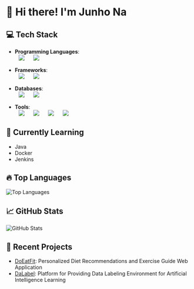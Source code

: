 # 👋 Hi there! I'm Junho Na
<!--![Header Image](https://example.com/header-image.png)-->

## 💻 Tech Stack
- **Programming Languages**:  
  <img src="https://img.shields.io/badge/Java-007396?style=flat-square&logo=Java&logoColor=white" style="height : auto; margin-left : 10px; margin-right : 10px;"/> <img src="https://img.shields.io/badge/JavaScript-F7DF1E?style=flat-square&logo=JavaScript&logoColor=white" style="height : auto; margin-left : 10px; margin-right : 10px;"/>

- **Frameworks**:  
  <img src="https://img.shields.io/badge/Spring-6DB33F?style=flat-square&logo=spring&logoColor=white" style="height : auto; margin-left : 10px; margin-right : 10px;"/> <img src="https://img.shields.io/badge/React-61DAFB?style=flat-square&logo=react&logoColor=white" style="height : auto; margin-left : 10px; margin-right : 10px;"/>

- **Databases**:  
  <img src="https://img.shields.io/badge/MySQL-4479A1?style=flat-square&logo=mysql&logoColor=white" style="height : auto; margin-left : 10px; margin-right : 10px;"/> <img src="https://img.shields.io/badge/OracleDB-F80000?style=flat-square&logo=oracle&logoColor=white" style="height : auto; margin-left : 10px; margin-right : 10px;"/>

- **Tools**:  
  <img src="https://img.shields.io/badge/Git-F05032?style=flat-square&logo=git&logoColor=white" style="height : auto; margin-left : 10px; margin-right : 10px;"/> <img src="https://img.shields.io/badge/Docker-2496ED?style=flat-square&logo=docker&logoColor=white" style="height : auto; margin-left : 10px; margin-right : 10px;"/> <img src="https://img.shields.io/badge/IntelliJ IDEA-000000?style=flat-square&logo=intellijidea&logoColor=white" style="height : auto; margin-left : 10px; margin-right : 10px;"/> <img src="https://img.shields.io/badge/Eclipse-2C2255?style=flat-square&logo=eclipseide&logoColor=white" style="height : auto; margin-left : 10px; margin-right : 10px;"/>

## 🌱 Currently Learning
- Java
- Docker
- Jenkins

## 🔥 Top Languages
![Top Languages](https://github-readme-stats.vercel.app/api/top-langs/?username=EricNakor&show_icons=true&theme=github_dark)

## 📈 GitHub Stats
![GitHub Stats](https://github-readme-stats.vercel.app/api?username=EricNakor&show_icons=true&theme=github_dark)

## 📝 Recent Projects
- [DoEatFit](https://github.com/EricNakor/doeatfit_back): Personalized Diet Recommendations and Exercise Guide Web Application
- [DaLabel](https://github.com/EricNakor/Dalabel): Platform for Providing Data Labeling Environment for Artificial Intelligence Learning
